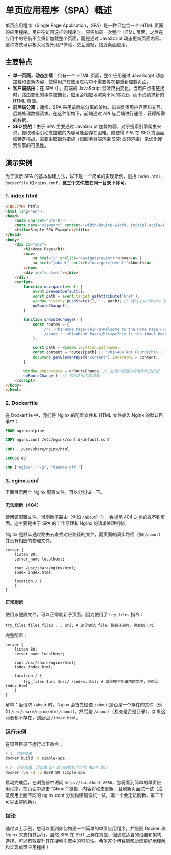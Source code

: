 # 单页应用程序（SPA）概述

单页应用程序（Single Page Application，SPA）是一种只包含一个 HTML 页面的应用程序。用户在访问这样的程序时，只需加载一次整个 HTML 页面，之后在应用中的导航不会重新加载整个页面，而是通过 JavaScript 动态更新页面内容。这种方式可以极大地提升用户体验，交互流畅，接近桌面应用。

## 主要特点

- **单一页面，动态加载**：只有一个 HTML 页面，整个应用通过 JavaScript 动态加载和更新内容，使得用户在使用过程中不需要每次都重新加载页面。
- **客户端路由**：在 SPA 中，前端的 JavaScript 监听路由变化。当用户点击链接时，路由变化的事件被捕获，应用会相应地渲染不同的视图，而不必请求新的 HTML 页面。
- **前后端分离**：通常，SPA 采用前后端分离的架构。前端负责用户界面和交互，后端处理数据请求。在这种架构下，前端通过 API 与后端进行通信，获得所需的数据。
- **SEO 挑战**：由于 SPA 主要通过 JavaScript 加载内容，对于搜索引擎爬虫来说，抓取和索引动态加载的内容可能会存在困难。这使得 SPA 在 SEO 方面面临特定挑战，需要采取额外措施（如服务器端渲染 SSR 或预渲染）来优化搜索引擎的可见性。

## 演示实例

为了演示 SPA 的基本构建方法，以下是一个简单的实现示例，包括 `index.html`、`Dockerfile` 和 `nginx.conf`，**这三个文件放在同一目录下即可**。
### 1. index.html

```html
<!DOCTYPE html>
<html lang="en">
<head>
    <meta charset="UTF-8">
    <meta name="viewport" content="width=device-width, initial-scale=1.0">
    <title>Simple SPA Example</title>
</head>
<body>
    <div id="app">
        <h1>Home Page</h1>
        <nav>
            <a href="/" onclick="navigate(event)">Home</a> |
            <a href="/about" onclick="navigate(event)">About</a>
        </nav>
        <div id="content"></div>
    </div>
    <script>
        function navigate(event) {
            event.preventDefault();
            const path = event.target.getAttribute('href');
            window.history.pushState({}, '', path); // 通过 pushState 更新路由
            onRouteChange();
        }

        function onRouteChange() {
            const routes = {
                '/': '<h1>Home Page</h1><p>Welcome to the Home Page!</p>',
                '/about': '<h1>About Page</h1><p>This is the About Page.</p>',
            };

            const path = window.location.pathname;
            const content = routes[path] || '<h1>404 Not Found</h1>';
            document.getElementById('content').innerHTML = content; 
        }

        window.onpopstate = onRouteChange; // 处理浏览器的后退和前进按钮
        onRouteChange(); // 初始路由内容加载
    </script>
</body>
</html>
```

### 2. Dockerfile

在 Dockerfile 中，我们将 Nginx 的配置文件和 HTML 文件放入 Nginx 的默认目录中：

```Dockerfile
FROM nginx:alpine

COPY nginx.conf /etc/nginx/conf.d/default.conf

COPY . /usr/share/nginx/html

EXPOSE 80

CMD ["nginx", "-g", "daemon off;"]
```

### 3. nginx.conf

下面展示两个 Nginx 配置文件，可以分别试一下。
#### 无法刷新（404）
使用该配置文件，当刷新子路由（例如 `/about`）时，会提示 404 之类的找不到页面。这主要是由于 SPA 的工作原理和 Nginx 的请求处理机制。

Nginx 是默认通过路由去查找对应路径的文件，而页面的真实路径（如 `/about`）并没有相应的物理文件。

```
server {
    listen 80;
    server_name localhost;

    root /usr/share/nginx/html;
    index index.html;

    location / {
    }
}
```

#### 正常刷新
使用该配置文件，可以正常刷新子页面。因为使用了 `try_files` 指令：

```
try_files file1 file2 ... uri; # 逐个尝试 file，都找不到时，转发到 uri
```

完整配置：

```
server {
    listen 80;
    server_name localhost;

    root /usr/share/nginx/html;
    index index.html;

    location / {
        try_files $uri $uri/ /index.html; # 如果找不到请求的文件，则返回 index.html
    }
}
```

解释：当请求 `/about` 时，Nginx 会首先检查 `/about` 是否是一个存在的文件（例如 `/usr/share/nginx/html/about`），然后是 `/about/`（检查是否是目录），如果这两者都不存在，则返回 `/index.html`。

### 运行示例

在项目目录下运行以下命令：

```bash
# 1. 构建镜像
docker build -t simple-spa .

# 2. 启动容器，将容器 80 端口映射到主机的 8080 端口
docker run -d -p 8080:80 simple-spa
```

启动完成后，在浏览器中访问 `http://localhost:8080`，您将看到简单的单页应用程序。在页面中点击 "About" 链接，内容将动态更新，且刷新页面试一试（注意使用上面不同的 nginx.conf 分别构建镜像试一试，第一个会无法刷新，第二个可以正常刷新）。

### 结论

通过以上示例，您可以看到如何构建一个简单的单页应用程序，并配置 Docker 和 Nginx 来支持其运行。虽然 SPA 在 SEO 上存在挑战，但通过适当的设置和架构选择，可以有效提升其在搜索引擎中的可见性。希望这个博客能帮助您更好地理解和实现单页应用程序！
